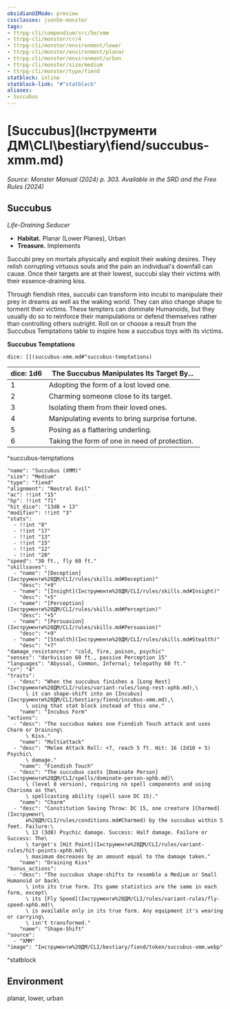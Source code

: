 ```yaml
---
obsidianUIMode: preview
cssclasses: json5e-monster
tags:
- ttrpg-cli/compendium/src/5e/xmm
- ttrpg-cli/monster/cr/4
- ttrpg-cli/monster/environment/lower
- ttrpg-cli/monster/environment/planar
- ttrpg-cli/monster/environment/urban
- ttrpg-cli/monster/size/medium
- ttrpg-cli/monster/type/fiend
statblock: inline
statblock-link: "#^statblock"
aliases:
- Succubus
---
```

# [Succubus](Інструменти ДМ\CLI\bestiary\fiend/succubus-xmm.md)
*Source: Monster Manual (2024) p. 303. Available in the <span title='Systems Reference Document (5.2)'>SRD</span> and the Free Rules (2024)*  

## Succubus

*Life-Draining Seducer*

- **Habitat.** Planar (Lower Planes), Urban  
- **Treasure.** Implements  

Succubi prey on mortals physically and exploit their waking desires. They relish corrupting virtuous souls and the pain an individual's downfall can cause. Once their targets are at their lowest, succubi slay their victims with their essence-draining kiss.

Through fiendish rites, succubi can transform into incubi to manipulate their prey in dreams as well as the waking world. They can also change shape to torment their victims. These tempters can dominate Humanoids, but they usually do so to reinforce their manipulations or defend themselves rather than controlling others outright. Roll on or choose a result from the Succubus Temptations table to inspire how a succubus toys with its victims.

**Succubus Temptations**

`dice: [](succubus-xmm.md#^succubus-temptations)`

| dice: 1d6 | The Succubus Manipulates Its Target By... |
|-----------|-------------------------------------------|
| 1 | Adopting the form of a lost loved one. |
| 2 | Charming someone close to its target. |
| 3 | Isolating them from their loved ones. |
| 4 | Manipulating events to bring surprise fortune. |
| 5 | Posing as a flattering underling. |
| 6 | Taking the form of one in need of protection. |
^succubus-temptations

```statblock
"name": "Succubus (XMM)"
"size": "Medium"
"type": "fiend"
"alignment": "Neutral Evil"
"ac": !!int "15"
"hp": !!int "71"
"hit_dice": "13d8 + 13"
"modifier": !!int "3"
"stats":
  - !!int "8"
  - !!int "17"
  - !!int "13"
  - !!int "15"
  - !!int "12"
  - !!int "20"
"speed": "30 ft., fly 60 ft."
"skillsaves":
  - "name": "[Deception](Інструменти%20ДМ/CLI/rules/skills.md#Deception)"
    "desc": "+9"
  - "name": "[Insight](Інструменти%20ДМ/CLI/rules/skills.md#Insight)"
    "desc": "+5"
  - "name": "[Perception](Інструменти%20ДМ/CLI/rules/skills.md#Perception)"
    "desc": "+5"
  - "name": "[Persuasion](Інструменти%20ДМ/CLI/rules/skills.md#Persuasion)"
    "desc": "+9"
  - "name": "[Stealth](Інструменти%20ДМ/CLI/rules/skills.md#Stealth)"
    "desc": "+7"
"damage_resistances": "cold, fire, poison, psychic"
"senses": "darkvision 60 ft., passive Perception 15"
"languages": "Abyssal, Common, Infernal; telepathy 60 ft."
"cr": "4"
"traits":
  - "desc": "When the succubus finishes a [Long Rest](Інструменти%20ДМ/CLI/rules/variant-rules/long-rest-xphb.md),\
      \ it can shape-shift into an [Incubus](Інструменти%20ДМ/CLI/bestiary/fiend/incubus-xmm.md),\
      \ using that stat block instead of this one."
    "name": "Incubus Form"
"actions":
  - "desc": "The succubus makes one Fiendish Touch attack and uses Charm or Draining\
      \ Kiss."
    "name": "Multiattack"
  - "desc": "Melee Attack Roll: +7, reach 5 ft. Hit: 16 (2d10 + 5) Psychic\
      \ damage."
    "name": "Fiendish Touch"
  - "desc": "The succubus casts [Dominate Person](Інструменти%20ДМ/CLI/spells/dominate-person-xphb.md)\
      \ (level 8 version), requiring no spell components and using Charisma as the\
      \ spellcasting ability (spell save DC 15)."
    "name": "Charm"
  - "desc": "Constitution Saving Throw: DC 15, one creature [Charmed](Інструмент\
      и%20ДМ/CLI/rules/conditions.md#Charmed) by the succubus within 5 feet. Failure:\
      \ 13 (3d8) Psychic damage. Success: Half damage. Failure or Success: The\
      \ target's [Hit Point](Інструменти%20ДМ/CLI/rules/variant-rules/hit-points-xphb.md)\
      \ maximum decreases by an amount equal to the damage taken."
    "name": "Draining Kiss"
"bonus_actions":
  - "desc": "The succubus shape-shifts to resemble a Medium or Small Humanoid or back\
      \ into its true form. Its game statistics are the same in each form, except\
      \ its [Fly Speed](Інструменти%20ДМ/CLI/rules/variant-rules/fly-speed-xphb.md)\
      \ is available only in its true form. Any equipment it's wearing or carrying\
      \ isn't transformed."
    "name": "Shape-Shift"
"source":
  - "XMM"
"image": "Інструменти%20ДМ/CLI/bestiary/fiend/token/succubus-xmm.webp"
```
^statblock

## Environment

planar, lower, urban